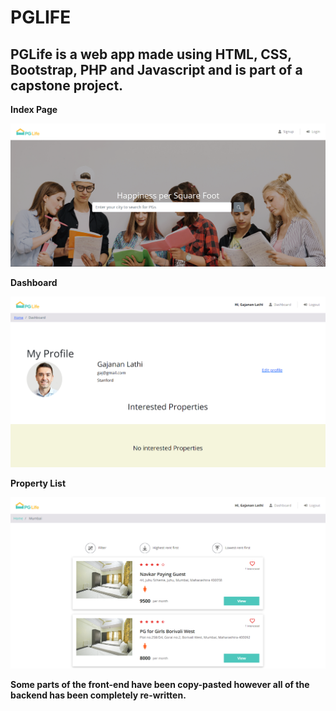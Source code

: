 # PGLIFE #
##  PGLife is a web app made using HTML, CSS, Bootstrap, PHP and Javascript and is part of a capstone project. ##

**Index Page**

![Index Page](/gitimg/indexpage.png)

**Dashboard**

![Dashboard Page](/gitimg/dashboardimage.png)

**Property List**

![Dashboard Page](/gitimg/proplist.png)

**Some parts of the front-end have been copy-pasted however all of the backend has been completely re-written.**